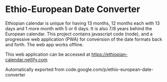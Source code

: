 # Ethio-European Date Converter

Ethiopian calendar is unique for having 13 months, 12 months each with 13 days and 1 more month with 5 or 6 days. It is also 7/8 years behind the European calendar. 
This project contains javascript code (node), and a progressive web application (PWA) for conversion of the date formats back and forth. The web app works offline.

This web application can be accessed at https://ethiopian-calendar.netlify.com

Automatically exported from code.google.com/p/ethio-european-date-converter
